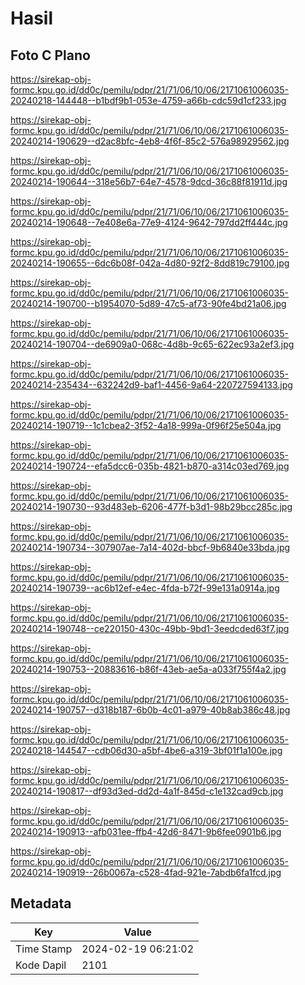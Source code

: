 # Hasil

## Foto C Plano

https://sirekap-obj-formc.kpu.go.id/dd0c/pemilu/pdpr/21/71/06/10/06/2171061006035-20240218-144448--b1bdf9b1-053e-4759-a66b-cdc59d1cf233.jpg

https://sirekap-obj-formc.kpu.go.id/dd0c/pemilu/pdpr/21/71/06/10/06/2171061006035-20240214-190629--d2ac8bfc-4eb8-4f6f-85c2-576a98929562.jpg

https://sirekap-obj-formc.kpu.go.id/dd0c/pemilu/pdpr/21/71/06/10/06/2171061006035-20240214-190644--318e56b7-64e7-4578-9dcd-36c88f81911d.jpg

https://sirekap-obj-formc.kpu.go.id/dd0c/pemilu/pdpr/21/71/06/10/06/2171061006035-20240214-190648--7e408e6a-77e9-4124-9642-797dd2ff444c.jpg

https://sirekap-obj-formc.kpu.go.id/dd0c/pemilu/pdpr/21/71/06/10/06/2171061006035-20240214-190655--6dc6b08f-042a-4d80-92f2-8dd819c79100.jpg

https://sirekap-obj-formc.kpu.go.id/dd0c/pemilu/pdpr/21/71/06/10/06/2171061006035-20240214-190700--b1954070-5d89-47c5-af73-90fe4bd21a06.jpg

https://sirekap-obj-formc.kpu.go.id/dd0c/pemilu/pdpr/21/71/06/10/06/2171061006035-20240214-190704--de6909a0-068c-4d8b-9c65-622ec93a2ef3.jpg

https://sirekap-obj-formc.kpu.go.id/dd0c/pemilu/pdpr/21/71/06/10/06/2171061006035-20240214-235434--632242d9-baf1-4456-9a64-220727594133.jpg

https://sirekap-obj-formc.kpu.go.id/dd0c/pemilu/pdpr/21/71/06/10/06/2171061006035-20240214-190719--1c1cbea2-3f52-4a18-999a-0f96f25e504a.jpg

https://sirekap-obj-formc.kpu.go.id/dd0c/pemilu/pdpr/21/71/06/10/06/2171061006035-20240214-190724--efa5dcc6-035b-4821-b870-a314c03ed769.jpg

https://sirekap-obj-formc.kpu.go.id/dd0c/pemilu/pdpr/21/71/06/10/06/2171061006035-20240214-190730--93d483eb-6206-477f-b3d1-98b29bcc285c.jpg

https://sirekap-obj-formc.kpu.go.id/dd0c/pemilu/pdpr/21/71/06/10/06/2171061006035-20240214-190734--307907ae-7a14-402d-bbcf-9b6840e33bda.jpg

https://sirekap-obj-formc.kpu.go.id/dd0c/pemilu/pdpr/21/71/06/10/06/2171061006035-20240214-190739--ac6b12ef-e4ec-4fda-b72f-99e131a0914a.jpg

https://sirekap-obj-formc.kpu.go.id/dd0c/pemilu/pdpr/21/71/06/10/06/2171061006035-20240214-190748--ce220150-430c-49bb-9bd1-3eedcded63f7.jpg

https://sirekap-obj-formc.kpu.go.id/dd0c/pemilu/pdpr/21/71/06/10/06/2171061006035-20240214-190753--20883616-b86f-43eb-ae5a-a033f755f4a2.jpg

https://sirekap-obj-formc.kpu.go.id/dd0c/pemilu/pdpr/21/71/06/10/06/2171061006035-20240214-190757--d318b187-6b0b-4c01-a979-40b8ab386c48.jpg

https://sirekap-obj-formc.kpu.go.id/dd0c/pemilu/pdpr/21/71/06/10/06/2171061006035-20240218-144547--cdb06d30-a5bf-4be6-a319-3bf01f1a100e.jpg

https://sirekap-obj-formc.kpu.go.id/dd0c/pemilu/pdpr/21/71/06/10/06/2171061006035-20240214-190817--df93d3ed-dd2d-4a1f-845d-c1e132cad9cb.jpg

https://sirekap-obj-formc.kpu.go.id/dd0c/pemilu/pdpr/21/71/06/10/06/2171061006035-20240214-190913--afb031ee-ffb4-42d6-8471-9b6fee0901b6.jpg

https://sirekap-obj-formc.kpu.go.id/dd0c/pemilu/pdpr/21/71/06/10/06/2171061006035-20240214-190919--26b0067a-c528-4fad-921e-7abdb6fa1fcd.jpg


## Metadata

| Key        | Value               |
| ---------- | ------------------- |
| Time Stamp | 2024-02-19 06:21:02 |
| Kode Dapil | 2101                |



